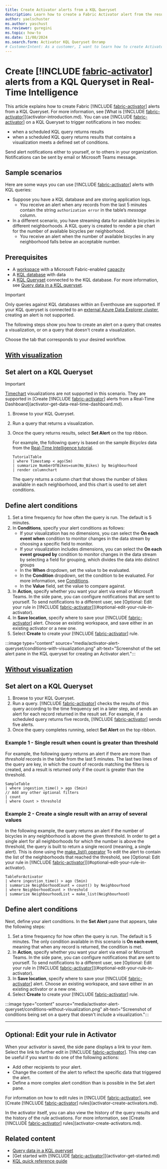 ```yaml
---
title: Create Activator alerts from a KQL Queryset
description: Learn how to create a Fabric Activator alert from the results of a KQL query in a KQL Queryset in Real-Time Intelligence.
author: yaelschuster
ms.author: yaschust
ms.reviewer: guregini
ms.topic: how-to
ms.date: 11/08/2024
ms.search.form: Activator KQL Queryset Onramp
# CustomerIntent: As a customer, I want to learn how to create Activator alerts from a KQL Queryset so that I can trigger notifications when conditions are met on data in the query result.
---
```

# Create [!INCLUDE [fabric-activator](../includes/fabric-activator.md)] alerts from a KQL Queryset in Real-Time Intelligence

This article explains how to create Fabric [!INCLUDE [fabric-activator](../includes/fabric-activator.md)] alerts from a KQL Queryset. For more information, see [What is [!INCLUDE [fabric-activator](../includes/fabric-activator.md)]](activator-introduction.md).
You can use [!INCLUDE [fabric-activator](../includes/fabric-activator.md)] on a KQL Queryset to trigger notifications in two modes: 
- when a scheduled KQL query returns results
- when a scheduled KQL query returns results that contains a visualization meets a defined set of conditions. 

Send alert notifications either to yourself, or to others in your organization. Notifications can be sent by email or Microsoft Teams message.

## Sample scenarios

Here are some ways you can use [!INCLUDE [fabric-activator](../includes/fabric-activator.md)] alerts with KQL queries:

* Suppose you have a KQL database and are storing application logs.
    * You receive an alert when any records from the last 5 minutes contain the string `authorization error` in the table’s *message* column.
* In a different scenario, you have streaming data for available bicycles in different neighborhoods. A KQL query is created to render a pie chart for the number of available bicycles per neighborhood.
    * You receive an alert when the number of available bicycles in any neighborhood falls below an acceptable number.

## Prerequisites

* A [workspace](../../get-started/create-workspaces.md) with a Microsoft Fabric-enabled [capacity](../../enterprise/licenses.md#capacity)
* A [KQL database](../../real-time-intelligence/create-database.md) with data
* A [KQL Queryset](../../real-time-intelligence/create-query-set.md) connected to the KQL database. For more information, see [Query data in a KQL queryset](../../real-time-intelligence/kusto-query-set.md).

> [!IMPORTANT]
> Only queries against KQL databases within an Eventhouse are supported. If your KQL queryset is connected to an [external Azure Data Explorer cluster](../kusto-query-set.md#select-a-database), creating an alert is not supported. 

The following steps show you how to create an alert on a query that creates a visualization, or on a query that doesn't create a visualization.

Choose the tab that corresponds to your desired workflow.

## [With visualization](#tab/visualization)

## Set alert on a KQL Queryset

> [!IMPORTANT]
> [Timechart](/kusto/query/visualization-timechart?view=microsoft-fabric&preserve-view=true) visualizations are not supported in this scenario. They are supported in [Create [!INCLUDE [fabric-activator](../includes/fabric-activator.md)] alerts from a Real-Time Dashboard](activator-get-data-real-time-dashboard.md).

1. Browse to your KQL Queryset.
1. Run a query that returns a visualization.
1. Once the query returns results, select **Set Alert** on the top ribbon.

    For example, the following query is based on the sample *Bicycles* data from the [Real-Time Intelligence tutorial](../../real-time-intelligence/tutorial-introduction.md).

    ```kusto
    TutorialTable
    | where Timestamp < ago(5m)
    | summarize NumberOfBikes=sum(No_Bikes) by Neighbourhood
    | render columnchart
    ```

    The query returns a column chart that shows the number of bikes available in each neighborhood, and this chart is used to set alert conditions.

## Define alert conditions

1. Set a time frequency for how often the query is run. The default is 5 minutes.
1. In **Conditions**, specify your alert conditions as follows:
    * If your visualization has no dimensions, you can select the **On each event when** condition to monitor changes in the data stream by choosing a specific field to monitor.
    * If your visualization includes dimensions, you can select the **On each event grouped by** condition to monitor changes in the data stream by selecting a field for grouping, which divides the data into distinct groups
    * In the **When** dropdown, set the value to be evaluated.
    * In the **Condition** dropdown, set the condition to be evaluated. For more information, see [Conditions](activator-detection-conditions.md#conditions).
    * In the **Value** field, set the value to compare against.
1. In **Action**, specify whether you want your alert via email or Microsoft Teams. In the side pane, you can configure notifications that are sent to yourself. To send notifications to a different user, see [Optional: Edit your rule in [!INCLUDE [fabric-activator](../includes/fabric-activator.md)]](#optional-edit-your-rule-in-activator).
1. In **Save location**, specify where to save your [!INCLUDE [fabric-activator](../includes/fabric-activator.md)] alert. Choose an existing workspace, and save either in an existing activator or a new one.
1. Select **Create** to create your [!INCLUDE [fabric-activator](../includes/fabric-activator.md)] rule.

:::image type="content" source="media/activator-alert-queryset/conditions-with-visualization.png" alt-text="Screenshot of the set alert pane in the KQL queryset for creating an Activator alert.":::

## [Without visualization](#tab/no-visualization)

## Set alert on a KQL Queryset

1. Browse to your KQL Queryset.
1. Run a query. [!INCLUDE [fabric-activator](../includes/fabric-activator.md)] checks the results of this query according to the time frequency set in a later step, and sends an alert for each record returned in the result set. For example, if a scheduled query returns five records, [!INCLUDE [fabric-activator](../includes/fabric-activator.md)] sends five alerts.
1. Once the query completes running, select **Set Alert** on the top ribbon.

### Example 1 - Single result when count is greater than threshold

For example, the following query returns an alert if there are more than *threshold* records in the table from the last 5 minutes. The last two lines of the query are key, in which the count of records matching the filters is created, and a result is returned only if the count is greater than the threshold.

```kusto
SampleTable 
| where ingestion_time() > ago (5min)
// Add any other optional filters
| count 
| where Count > threshold
```

### Example 2 - Create a single result with an array of several values

In the following example, the query returns an alert if the number of bicycles in any neighborhood is above the given threshold. In order to get a single alert for all neighborhoods for which the number is above the threshold, the query is built to return a single record (meaning, a single alert). This is done using the [make_list() operator](/kusto/query/make-list-aggregation-function?view=microsoft-fabric&preserve-view=true) To edit the alert to contain the list of the neighborhoods that reached the threshold, see [Optional: Edit your rule in [!INCLUDE [fabric-activator](../includes/fabric-activator.md)]](#optional-edit-your-rule-in-activator).

```kusto
TableForActivator
| where ingestion_time() > ago (5min)
| summarize NeighborhoodCount = count() by Neighbourhood
| where NeighborhoodCount > threshold
| summarize NeighbourhoodList = make_list(Neighbourhood)
```

## Define alert conditions

Next, define your alert conditions. In the **Set Alert** pane that appears, take the following steps:

1. Set a time frequency for how often the query is run. The default is 5 minutes.
    The only condition available in this scenario is **On each event**, meaning that when any record is returned, the condition is met.
1. In **Action**, specify whether you want your alert via email or Microsoft Teams. In the side pane, you can configure notifications that are sent to yourself. To send notifications to a different user, see [Optional: Edit your rule in [!INCLUDE [fabric-activator](../includes/fabric-activator.md)]](#optional-edit-your-rule-in-activator).
1. In **Save location**, specify where to save your [!INCLUDE [fabric-activator](../includes/fabric-activator.md)] alert. Choose an existing workspace, and save either in an existing activator or a new one.
1. Select **Create** to create your [!INCLUDE [fabric-activator](../includes/fabric-activator.md)] rule.

:::image type="content" source="media/activator-alert-queryset/conditions-without-visualization.png" alt-text="Screenshot of conditions being set on a query that doesn't include a visualization.":::

---

## Optional: Edit your rule in Activator

When your activator is saved, the side pane displays a link to your item. Select the link to further edit in [!INCLUDE [fabric-activator](../includes/fabric-activator.md)]. This step can be useful if you want to do one of the following actions:

* Add other recipients to your alert.
* Change the content of the alert to reflect the specific data that triggered the alert.
* Define a more complex alert condition than is possible in the Set alert pane.

For information on how to edit rules in [!INCLUDE [fabric-activator](../includes/fabric-activator.md)], see [Create [!INCLUDE [fabric-activator](../includes/fabric-activator.md)] rules](activator-create-activators.md).

In the activator itself, you can also view the history of the query results and the history of the rule activations. For more information, see [Create [!INCLUDE [fabric-activator](../includes/fabric-activator.md)] rules](activator-create-activators.md).

<!-- ## Limitations on query result set that returns a time chart with a time axis

If you have a result set with a chart that has a time axis, Activator reads the measure value exactly once for each point on the time axis. For more information, see [Limitations on charts with a time axis](data-activator-get-data-real-time-dashboard.md#limitations-on-charts-with-a-time-axis).

To work around this limitation, you can add a line to the query so that the end time of the time filter ends at 'one bin before,' and the last bin does not change. 

```kusto
TableForActivator
| extend ingestionTime = ingestion_time()
| where ingestionTime between (startTime..bin(endTime, 10min))
| summarize count = count() by  bin(ingestionTime, 10min)
```
-->

## Related content

* [Query data in a KQL queryset](../../real-time-intelligence/kusto-query-set.md)
* [Get started with [!INCLUDE [fabric-activator](../includes/fabric-activator.md)]](activator-get-started.md)
* [KQL quick reference guide](/kusto/query/kql-quick-reference)
